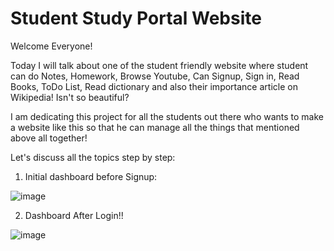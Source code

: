 # Student Study Portal Website

Welcome Everyone!

Today I will talk about one of the student friendly website where student can do Notes, Homework, Browse Youtube, Can Signup, Sign in, Read Books, ToDo List, Read dictionary and also their importance article on Wikipedia! Isn't so beautiful?

I am dedicating this project for all the students out there who wants to make a website like this so that he can manage all the things that mentioned above all together!

Let's discuss all the topics step by step:

1. Initial dashboard before Signup:

![image](https://github.com/Habib16051/Student-Study-Portal/assets/39822204/68e190d4-dc7b-4556-b171-2387207dc53e)


2. Dashboard After Login!!

![image](https://github.com/Habib16051/Student-Study-Portal/assets/39822204/a4bc49d8-6b60-4cee-8aad-7c046d3442da)

